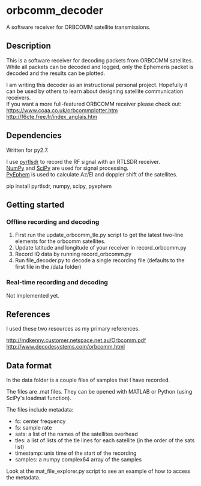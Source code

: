 # orbcomm_decoder
A software receiver for ORBCOMM satellite transmissions.
  

  
## Description

This is a software receiver for decoding packets from ORBCOMM satellites. 
While all packets can be decoded and logged, only the Ephemeris packet is 
decoded and the results can be plotted.  

I am writing this decoder as an instructional personal project. Hopefully it
can be used by others to learn about designing satellite communication 
receivers.  
If you want a more full-featured ORBCOMM receiver please check out:  
https://www.coaa.co.uk/orbcommplotter.htm  
http://f6cte.free.fr/index_anglais.htm  



## Dependencies

Written for py2.7.  

I use [pyrtlsdr] to record the RF signal with an RTLSDR receiver.  
[NumPy] and [SciPy] are used for signal processing.  
[PyEphem] is used to calculate Az/El and doppler shift of the satellites.  

pip install pyrtlsdr, numpy, scipy, pyephem  



[PyEphem]: https://rhodesmill.org/pyephem/index.html
[NumPy]: www.numpy.org/
[SciPy]: https://www.scipy.org/
[pyrtlsdr]: https://github.com/roger-/pyrtlsdr




## Getting started
  
### Offline recording and decoding  
1. First run the update_orbcomm_tle.py script to get the latest two-line elements for the orbcomm satellites.  
2. Update latitude and longitude of your receiver in record_orbcomm.py  
3. Record IQ data by running record_orbcomm.py  
4. Run file_decoder.py to decode a single recording file (defaults to the first file in the /data folder)  
  
  
### Real-time recording and decoding  
Not implemented yet.  
  
  
  
## References

I used these two resources as my primary references.  

http://mdkenny.customer.netspace.net.au/Orbcomm.pdf
http://www.decodesystems.com/orbcomm.html  
 

## Data format

In the data folder is a couple files of samples that I have recorded.  

The files are .mat files. They can be opened with MATLAB or Python (using SciPy's loadmat function).  

The files include metadata:  
- fc: center frequency  
- fs: sample rate  
- sats: a list of the names of the satellites overhead  
- tles: a list of lists of the tle lines for each satellite (in the order of the sats list)  
- timestamp: unix time of the start of the recording  
- samples: a numpy complex64 array of the samples  

Look at the mat_file_explorer.py script to see an example of how to access the metadata.  


